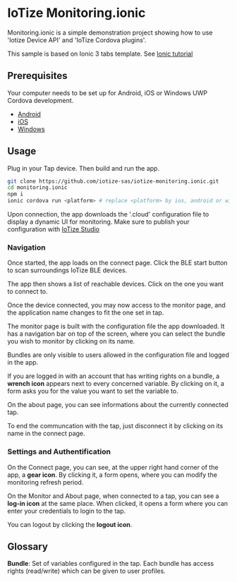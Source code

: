 # IoTize Monitoring.ionic 

Monitoring.ionic is a simple demonstration project showing how to use 'Iotize Device API' and 'IoTize Cordova plugins'.

This sample is based on Ionic 3 tabs template. See [Ionic tutorial](https://ionicframework.com/docs/intro/installation/)

## Prerequisites

Your computer needs to be set up for Android, iOS or Windows UWP Cordova development.

- [Android](https://cordova.apache.org/docs/en/8.x/guide/platforms/android/index.html)
- [iOS](https://cordova.apache.org/docs/en/8.x/guide/platforms/ios/index.html)
- [Windows](https://cordova.apache.org/docs/en/8.x/guide/platforms/windows/index.html)

## Usage

Plug in your Tap device. Then build and run the app.

```bash
git clone https://github.com/iotize-sas/iotize-monitoring.ionic.git
cd monitoring.ionic
npm i
ionic cordova run <platform> # replace <platform> by ios, android or windows
```

Upon connection, the app downloads the '.cloud' configuration file to display a dynamic UI for monitoring. Make sure to publish your configuration with [IoTize Studio](https://www.iotize.com/pub/doc/iotize/html/Step9Configurethedeploymentsetti.html#Publish)
 
### Navigation

Once started, the app loads on the connect page. Click the BLE start button to scan surroundings IoTize BLE devices.

The app then shows a list of reachable devices. Click on the one you want to connect to.

Once the device connected, you may now access to the monitor page, and the application name changes to fit the one set in tap.

The monitor page is built with the configuration file the app downloaded. It has a navigation bar on top of the screen, where you can select the bundle you wish to monitor by clicking on its name.

Bundles are only visible to users allowed in the configuration file and logged in the app.

If you are logged in with an account that has writing rights on a bundle, a **wrench icon** appears next to every concerned variable. By clicking on it, a form asks you for the value you want to set the variable to.

On the about page, you can see informations about the currently connected tap.

To end the communcation with the tap, just disconnect it by clicking on its name in the connect page.

### Settings and Authentification

On the Connect page, you can see, at the upper right hand corner of the app, a **gear icon**. By clicking it, a form opens, where you can modify the monitoring refresh period.

On the Monitor and About page, when connected to a tap, you can see a **log-in icon** at the same place. When clicked, it opens a form where you can enter your credentials to login to the tap.

You can logout by clicking the **logout icon**.

## Glossary

**Bundle**: Set of variables configured in the tap. Each bundle has access rights (read/write) which can be given to user profiles.
